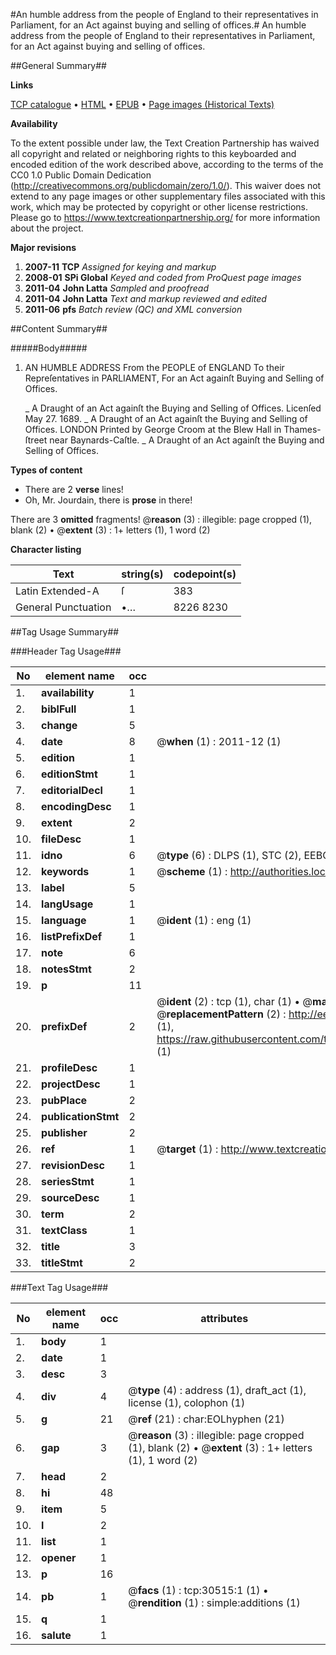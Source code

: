 #An humble address from the people of England to their representatives in Parliament, for an Act against buying and selling of offices.#
An humble address from the people of England to their representatives in Parliament, for an Act against buying and selling of offices.

##General Summary##

**Links**

[TCP catalogue](http://www.ota.ox.ac.uk/tcp/)  • 
[HTML](http://tei.it.ox.ac.uk/tcp/Texts-HTML/free/A44/A44956.html)  • 
[EPUB](http://tei.it.ox.ac.uk/tcp/Texts-EPUB/free/A44/A44956.epub) • 
[Page images (Historical Texts)](https://historicaltexts.jisc.ac.uk/eebo-99826123e)

**Availability**

To the extent possible under law, the Text Creation Partnership has waived all copyright and related or neighboring rights to this keyboarded and encoded edition of the work described above, according to the terms of the CC0 1.0 Public Domain Dedication (http://creativecommons.org/publicdomain/zero/1.0/). This waiver does not extend to any page images or other supplementary files associated with this work, which may be protected by copyright or other license restrictions. Please go to https://www.textcreationpartnership.org/ for more information about the project.

**Major revisions**

1. __2007-11__ __TCP__ *Assigned for keying and markup*
1. __2008-01__ __SPi Global__ *Keyed and coded from ProQuest page images*
1. __2011-04__ __John Latta__ *Sampled and proofread*
1. __2011-04__ __John Latta__ *Text and markup reviewed and edited*
1. __2011-06__ __pfs__ *Batch review (QC) and XML conversion*

##Content Summary##

#####Body#####

1. AN HUMBLE ADDRESS From the PEOPLE of ENGLAND To their Repreſentatives in PARLIAMENT, For an Act againſt Buying and Selling of Offices.

    _ A Draught of an Act againſt the Buying and Selling of Offices.
Licenſed May 27. 1689.
    _ A Draught of an Act againſt the Buying and Selling of Offices.
LONDON Printed by George Croom at the Blew Hall in Thames-ſtreet near Baynards-Caſtle.
    _ A Draught of an Act againſt the Buying and Selling of Offices.

**Types of content**

  * There are 2 **verse** lines!
  * Oh, Mr. Jourdain, there is **prose** in there!

There are 3 **omitted** fragments! 
 @__reason__ (3) : illegible: page cropped (1), blank (2)  •  @__extent__ (3) : 1+ letters (1), 1 word (2)

**Character listing**


|Text|string(s)|codepoint(s)|
|---|---|---|
|Latin Extended-A|ſ|383|
|General Punctuation|•…|8226 8230|

##Tag Usage Summary##

###Header Tag Usage###

|No|element name|occ|attributes|
|---|---|---|---|
|1.|__availability__|1||
|2.|__biblFull__|1||
|3.|__change__|5||
|4.|__date__|8| @__when__ (1) : 2011-12 (1)|
|5.|__edition__|1||
|6.|__editionStmt__|1||
|7.|__editorialDecl__|1||
|8.|__encodingDesc__|1||
|9.|__extent__|2||
|10.|__fileDesc__|1||
|11.|__idno__|6| @__type__ (6) : DLPS (1), STC (2), EEBO-CITATION (1), PROQUEST (1), VID (1)|
|12.|__keywords__|1| @__scheme__ (1) : http://authorities.loc.gov/ (1)|
|13.|__label__|5||
|14.|__langUsage__|1||
|15.|__language__|1| @__ident__ (1) : eng (1)|
|16.|__listPrefixDef__|1||
|17.|__note__|6||
|18.|__notesStmt__|2||
|19.|__p__|11||
|20.|__prefixDef__|2| @__ident__ (2) : tcp (1), char (1)  •  @__matchPattern__ (2) : ([0-9\-]+):([0-9IVX]+) (1), (.+) (1)  •  @__replacementPattern__ (2) : http://eebo.chadwyck.com/downloadtiff?vid=$1&page=$2 (1), https://raw.githubusercontent.com/textcreationpartnership/Texts/master/tcpchars.xml#$1 (1)|
|21.|__profileDesc__|1||
|22.|__projectDesc__|1||
|23.|__pubPlace__|2||
|24.|__publicationStmt__|2||
|25.|__publisher__|2||
|26.|__ref__|1| @__target__ (1) : http://www.textcreationpartnership.org/docs/. (1)|
|27.|__revisionDesc__|1||
|28.|__seriesStmt__|1||
|29.|__sourceDesc__|1||
|30.|__term__|2||
|31.|__textClass__|1||
|32.|__title__|3||
|33.|__titleStmt__|2||


###Text Tag Usage###

|No|element name|occ|attributes|
|---|---|---|---|
|1.|__body__|1||
|2.|__date__|1||
|3.|__desc__|3||
|4.|__div__|4| @__type__ (4) : address (1), draft_act (1), license (1), colophon (1)|
|5.|__g__|21| @__ref__ (21) : char:EOLhyphen (21)|
|6.|__gap__|3| @__reason__ (3) : illegible: page cropped (1), blank (2)  •  @__extent__ (3) : 1+ letters (1), 1 word (2)|
|7.|__head__|2||
|8.|__hi__|48||
|9.|__item__|5||
|10.|__l__|2||
|11.|__list__|1||
|12.|__opener__|1||
|13.|__p__|16||
|14.|__pb__|1| @__facs__ (1) : tcp:30515:1 (1)  •  @__rendition__ (1) : simple:additions (1)|
|15.|__q__|1||
|16.|__salute__|1||

